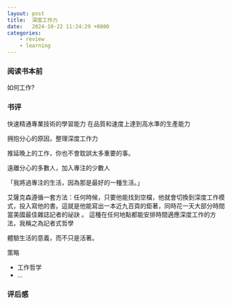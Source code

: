 ```yaml
---
layout: post
title:  深度工作力
date:   2024-10-22 11:24:29 +0800
categories: 
    - review
    - learning
---
```


### 阅读书本前

如何工作?

### 书评

快速精通專業技術的學習能力
在品質和速度上達到高水準的生產能力

拥抱分心的原因，整理深度工作力

推延晚上的工作，你也不會耽誤太多重要的事。

遠離分心的多數人，加入專注的少數人

「我將過專注的生活，因為那是最好的一種生活。」

艾薩克森遵循一套方法：任何時候，只要他能找到空檔，他就會切換到深度工作模式，投入寫他的書。這就是他能寫出一本近九百頁的鉅著，同時花一天大部分時間當美國最佳雜誌記者的祕訣 。 這種在任何地點都能安排時間適應深度工作的方法，我稱之為記者式哲學

體驗生活的意義，而不只是活著。

策略

- 工作哲学
- ...

### 评后感

